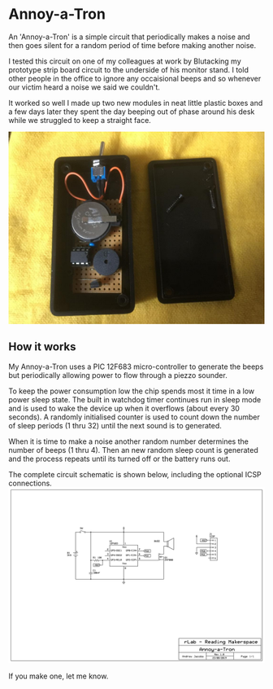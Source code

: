 # Annoy-a-Tron
An 'Annoy-a-Tron' is a simple circuit that periodically makes a noise and then goes silent for a random period of time before making another noise.

I tested this circuit on one of my colleagues at work by Blutacking my prototype strip board circuit to the underside of his monitor stand. I told other people in the office to ignore any occaisional beeps and so whenever our victim heard a noise we said we couldn't.

It worked so well I made up two new modules in neat little plastic boxes and a few days later they spent the day beeping out of phase around his desk while we struggled to keep a straight face.

![Annoy-a-Tron](images/image.jpg)

## How it works
My Annoy-a-Tron uses a PIC 12F683 micro-controller to generate the beeps but periodically allowing power to flow through a piezzo sounder.

To keep the power consumption low the chip spends most it time in a low power sleep state. The built in watchdog timer continues run in sleep mode and is used to wake the device up when it overflows (about every 30 seconds). A randomly initialised counter is used to count down the number of sleep periods (1 thru 32) until the next sound is to generated.

When it is time to make a noise another random number determines the number of beeps (1 thru 4). Then an new random sleep count is generated and the process repeats until its turned off or the battery runs out.

The complete circuit schematic is shown below, including the optional ICSP connections.
![Schematic](schematics/annoy-a-tron.png)

If you make one, let me know.